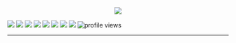<div align="center">
  <img max-width="800" src="https://github.com/yoowho/yoowho/blob/30b14ccc1f1f48f64fe3358a4e9ddd07c7a9dd8b/banner.png"/>
</div>


  <a href="http://linkedin.com/"><img src="https://img.shields.io/badge/-linkedin-0073B1?style=flat-square"></a>
  [![](https://img.shields.io/badge/-twitter-1C9CEA?style=flat-square)](https://twitter.com/yoo__who)
  [![](https://img.shields.io/badge/-resume-332B40?style=flat-square&color=449293)](https://resume.io/)
  [![](https://img.shields.io/badge/Tableau-E97627?style=flat-square&logo=Tableau&logoColor=white&color=9298ba)]()
  [![](https://img.shields.io/badge/JavaScript-323330?style=flat-square&logo=javascript&logoColor=F7DF1E&color=5f73b3)]()
  [![](https://img.shields.io/badge/C%2B%2B-00599C?style=flat-square=c%2B%2B&logoColor=white)]()
  [![](https://img.shields.io/badge/R-276DC3?style=flat-square&logo=r&logoColor=white)]()
  [![](https://img.shields.io/badge/Python-FFD43B?style=flat-square&logo=python&logoColor=blue&color=f18db5)]()
  <img src="https://komarev.com/ghpvc/?username=yoowho&style=flat-square&color=blue" alt="profile views"/>

---


